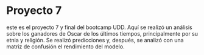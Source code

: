 # Proyecto 7

este es el proyecto 7 y final del bootcamp UDD. Aquí se realizó un análisis sobre los ganadores de Oscar de los últimos tiempos, principalmente por su etnia y religión. Se realizó predicciones y, después, se analizó con una matriz de confusión el rendimiento del modelo. 

